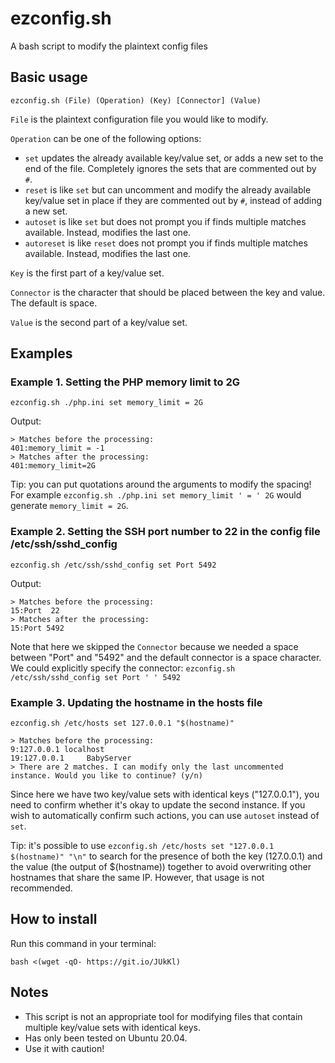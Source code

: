 # ezconfig.sh
A bash script to modify the plaintext config files

## Basic usage
```ezconfig.sh (File) (Operation) (Key) [Connector] (Value)```

`File` is the plaintext configuration file you would like to modify.

`Operation` can be one of the following options:

  - `set` updates the already available key/value set, or adds a new set to the end of the file. Completely ignores the sets that are commented out by `#`.
  - `reset` is like `set` but can uncomment and modify the already available key/value set in place if they are commented out by `#`, instead of adding a new set.
  - `autoset` is like `set` but does not prompt you if finds multiple matches available. Instead, modifies the last one.
  - `autoreset` is like `reset` does not prompt you if finds multiple matches available. Instead, modifies the last one.

`Key` is the first part of a key/value set.

`Connector` is the character that should be placed between the key and value. The default is space.

`Value` is the second part of a key/value set.


## Examples
### Example 1. Setting the PHP memory limit to 2G
```ezconfig.sh ./php.ini set memory_limit = 2G```

Output:
```
> Matches before the processing:
401:memory_limit = -1
> Matches after the processing:
401:memory_limit=2G
```
Tip: you can put quotations around the arguments to modify the spacing! For example `ezconfig.sh ./php.ini set memory_limit ' = ' 2G` would generate `memory_limit = 2G`.

### Example 2. Setting the SSH port number to 22 in the config file /etc/ssh/sshd_config
```ezconfig.sh /etc/ssh/sshd_config set Port 5492```

Output:
```
> Matches before the processing:
15:Port  22
> Matches after the processing:
15:Port 5492
```
Note that here we skipped the `Connector` because we needed a space between "Port" and "5492" and the default connector is a space character. We could explicitly specify the connector:  ```ezconfig.sh /etc/ssh/sshd_config set Port ' ' 5492```

### Example 3. Updating the hostname in the hosts file
```ezconfig.sh /etc/hosts set 127.0.0.1 "$(hostname)"```

```
> Matches before the processing:
9:127.0.0.1 localhost
19:127.0.0.1     BabyServer
> There are 2 matches. I can modify only the last uncommented instance. Would you like to continue? (y/n)
```
Since here we have two key/value sets with identical keys ("127.0.0.1"), you need to confirm whether it's okay to update the second instance. If you wish to automatically confirm such actions, you can use `autoset` instead of `set`.

Tip: it's possible to use `ezconfig.sh /etc/hosts set "127.0.0.1 $(hostname)" "\n"` to search for the presence of both the key (127.0.0.1) and the value (the output of $(hostname)) together to avoid overwriting other hostnames that share the same IP. However, that usage is not recommended. 


## How to install
Run this command in your terminal:

```bash <(wget -qO- https://git.io/JUkKl)```


## Notes
- This script is not an appropriate tool for modifying files that contain multiple key/value sets with identical keys.
- Has only been tested on Ubuntu 20.04.
- Use it with caution!

